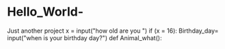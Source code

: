 # Hello_World-
Just another project 
x = input("how old are you ")
if (x = 16):
  Birthday_day= input("when is your birthday day?")
def Animal_what():
